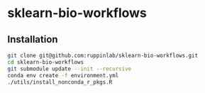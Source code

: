 # sklearn-bio-workflows

## Installation

```bash
git clone git@github.com:ruppinlab/sklearn-bio-workflows.git
cd sklearn-bio-workflows
git submodule update --init --recursive
conda env create -f environment.yml
./utils/install_nonconda_r_pkgs.R
```

